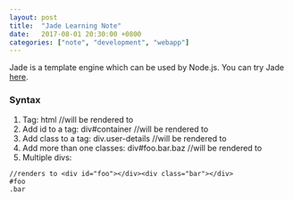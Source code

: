 ```yaml
---
layout: post
title:  "Jade Learning Note"
date:   2017-08-01 20:30:00 +0800
categories: ["note", "development", "webapp"]
---
```

Jade is a template engine which can be used by Node.js.
You can try Jade [here](http://naltatis.github.io/jade-syntax-docs/).

### Syntax
1. Tag:
    html  //will be rendered to <html></html>
2. Add id to a tag:
    div#container //will be rendered to <div id="container"></div>
3. Add class to a tag:
    div.user-details  //will be rendered to <div class="user-details"></div>
4. Add more than one classes:
    div#foo.bar.baz //will be rendered to <div id="foo" class="bar baz"></div>
5. Multiple divs:
```
//renders to <div id="foo"></div><div class="bar"></div>
#foo
.bar
